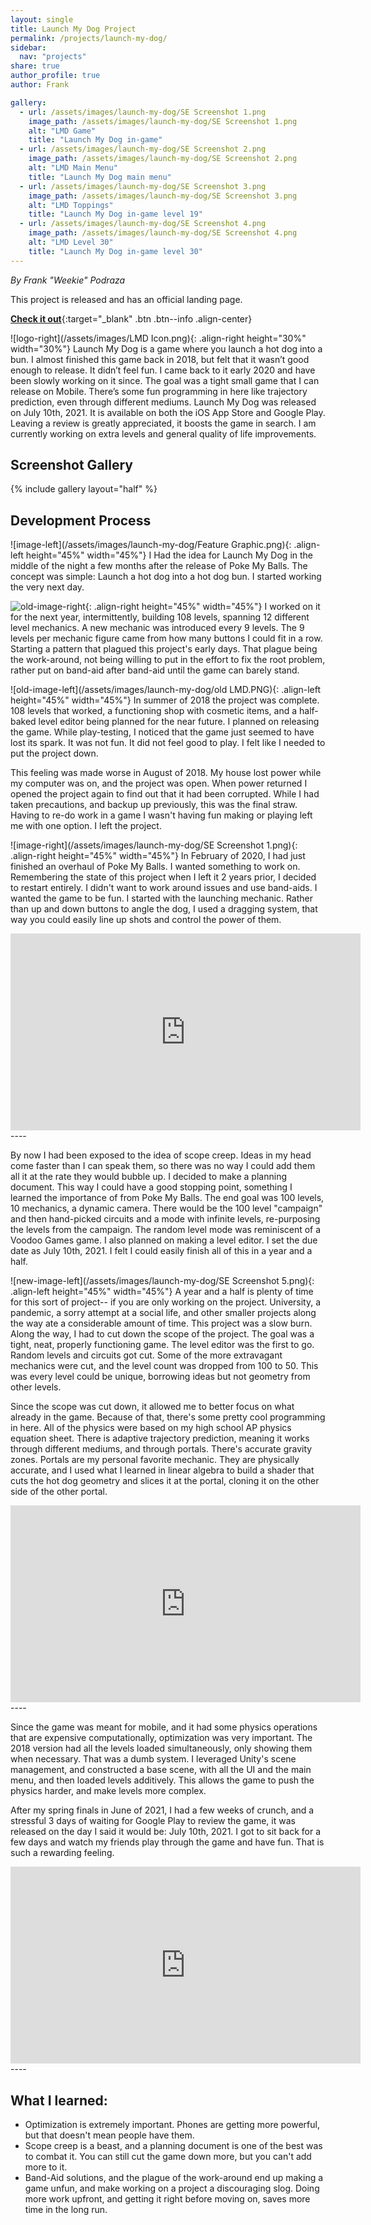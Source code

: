 ```yaml
---
layout: single
title: Launch My Dog Project
permalink: /projects/launch-my-dog/
sidebar:
  nav: "projects"
share: true
author_profile: true
author: Frank

gallery:
  - url: /assets/images/launch-my-dog/SE Screenshot 1.png
    image_path: /assets/images/launch-my-dog/SE Screenshot 1.png
    alt: "LMD Game"
    title: "Launch My Dog in-game"
  - url: /assets/images/launch-my-dog/SE Screenshot 2.png
    image_path: /assets/images/launch-my-dog/SE Screenshot 2.png
    alt: "LMD Main Menu"
    title: "Launch My Dog main menu"
  - url: /assets/images/launch-my-dog/SE Screenshot 3.png
    image_path: /assets/images/launch-my-dog/SE Screenshot 3.png
    alt: "LMD Toppings"
    title: "Launch My Dog in-game level 19"
  - url: /assets/images/launch-my-dog/SE Screenshot 4.png
    image_path: /assets/images/launch-my-dog/SE Screenshot 4.png
    alt: "LMD Level 30"
    title: "Launch My Dog in-game level 30"
---
```


_By Frank "Weekie" Podraza_

This project is released and has an official landing page.

[**Check it out**](/launch-my-dog/){:target="_blank" .btn .btn--info .align-center}

![logo-right](/assets/images/LMD Icon.png){: .align-right height="30%" width="30%"}
Launch My Dog is a game where you launch a hot dog into a bun. I almost finished this game back in 2018, but felt that it wasn’t good enough to release. It didn’t feel fun. I came back to it early 2020 and have been slowly working on it since. The goal was a tight small game that I can release on Mobile. There’s some fun programming in here like trajectory prediction, even through different mediums. Launch My Dog was released on July 10th, 2021. It is available on both the iOS App Store and Google Play. Leaving a review is greatly appreciated, it boosts the game in search. I am currently working on extra levels and general quality of life improvements.

## Screenshot Gallery
{% include gallery layout="half" %}

## Development Process
![image-left](/assets/images/launch-my-dog/Feature Graphic.png){: .align-left height="45%" width="45%"}
I Had the idea for Launch My Dog in the middle of the night a few months after the release of Poke My Balls. The concept was simple: Launch a hot dog into a hot dog bun. I started working the very next day.

![old-image-right](/assets/images/launch-my-dog/comparison.PNG){: .align-right height="45%" width="45%"}
I worked on it for the next year, intermittently, building 108 levels, spanning 12 different level mechanics. A new mechanic was introduced every 9 levels. The 9 levels per mechanic figure came from how many buttons I could fit in a row. Starting a pattern that plagued this project's early days. That plague being the work-around, not being willing to put in the effort to fix the root problem, rather put on band-aid after band-aid until the game can barely stand.

![old-image-left](/assets/images/launch-my-dog/old LMD.PNG){: .align-left height="45%" width="45%"}
In summer of 2018 the project was complete. 108 levels that worked, a functioning shop with cosmetic items, and a half-baked level editor being planned for the near future. I planned on releasing the game. While play-testing, I noticed that the game just seemed to have lost its spark. It was not fun. It did not feel good to play. I felt like I needed to put the project down.

This feeling was made worse in August of 2018. My house lost power while my computer was on, and the project was open. When power returned I opened the project again to find out that it had been corrupted. While I had taken precautions, and backup up previously, this was the final straw. Having to re-do work in a game I wasn't having fun making or playing left me with one option. I left the project.

![image-right](/assets/images/launch-my-dog/SE Screenshot 1.png){: .align-right height="45%" width="45%"}
In February of 2020, I had just finished an overhaul of Poke My Balls. I wanted something to work on. Remembering the state of this project when I left it 2 years prior, I decided to restart entirely. I didn't want to work around issues and use band-aids. I wanted the game to be fun. I started with the launching mechanic. Rather than up and down buttons to angle the dog, I used a dragging system, that way you could easily line up shots and control the power of them.

<iframe width="560" height="315" src="https://www.youtube.com/embed/rx-Eqx3rSQ0" title="YouTube video player" frameborder="0" allow="accelerometer; autoplay; clipboard-write; encrypted-media; gyroscope; picture-in-picture" allowfullscreen></iframe>
----

By now I had been exposed to the idea of scope creep. Ideas in my head come faster than I can speak them, so there was no way I could add them all it at the rate they would bubble up. I decided to make a planning document. This way I could have a good stopping point, something I learned the importance of from Poke My Balls. The end goal was 100 levels, 10 mechanics, a dynamic camera. There would be the 100 level "campaign" and then hand-picked circuits and a mode with infinite levels, re-purposing the levels from the campaign. The random level mode was reminiscent of a Voodoo Games game. I also planned on making a level editor. I set the due date as July 10th, 2021. I felt I could easily finish all of this in a year and a half.  

![new-image-left](/assets/images/launch-my-dog/SE Screenshot 5.png){: .align-left height="45%" width="45%"}
A year and a half is plenty of time for this sort of project-- if you are only working on the project. University, a pandemic, a sorry attempt at a social life, and other smaller projects along the way ate a considerable amount of time. This project was a slow burn. Along the way, I had to cut down the scope of the project. The goal was a tight, neat, properly functioning game. The level editor was the first to go. Random levels and circuits got cut. Some of the more extravagant mechanics were cut, and the level count was dropped from 100 to 50. This was every level could be unique, borrowing ideas but not geometry from other levels.

Since the scope was cut down, it allowed me to better focus on what already in the game. Because of that, there's some pretty cool programming in here. All of the physics were based on my high school AP physics equation sheet. There is adaptive trajectory prediction, meaning it works through different mediums, and through portals. There's accurate gravity zones. Portals are my personal favorite mechanic. They are physically accurate, and I used what I learned in linear algebra to build a shader that cuts the hot dog geometry and slices it at the portal, cloning it on the other side of the other portal.

<iframe width="560" height="315" src="https://www.youtube.com/embed/TJ6HugnHiuw" title="YouTube video player" frameborder="0" allow="accelerometer; autoplay; clipboard-write; encrypted-media; gyroscope; picture-in-picture" allowfullscreen></iframe>
----

Since the game was meant for mobile, and it had some physics operations that are expensive computationally, optimization was very important. The 2018 version had all the levels loaded simultaneously, only showing them when necessary. That was a dumb system. I leveraged Unity's scene management, and constructed a base scene, with all the UI and the main menu, and then loaded levels additively. This allows the game to push the physics harder, and make levels more complex.

After my spring finals in June of 2021, I had a few weeks of crunch, and a stressful 3 days of waiting for Google Play to review the game, it was released on the day I said it would be: July 10th, 2021. I got to sit back for a few days and watch my friends play through the game and have fun. That is such a rewarding feeling.

<iframe width="560" height="315" src="https://www.youtube.com/embed/Z0nJEmJ8Ms8" title="YouTube video player" frameborder="0" allow="accelerometer; autoplay; clipboard-write; encrypted-media; gyroscope; picture-in-picture" allowfullscreen></iframe>
----


## What I learned:
- Optimization is extremely important. Phones are getting more powerful, but that doesn't mean people have them.
- Scope creep is a beast, and a planning document is one of the best was to combat it. You can still cut the game down more, but you can't add more to it.
- Band-Aid solutions, and the plague of the work-around end up making a game unfun, and make working on a project a discouraging slog. Doing more work upfront, and getting it right before moving on, saves more time in the long run.
